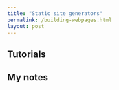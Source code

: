 ```yaml
---
title: "Static site generators"
permalink: /building-webpages.html
layout: post
---
```



## Tutorials

## My notes